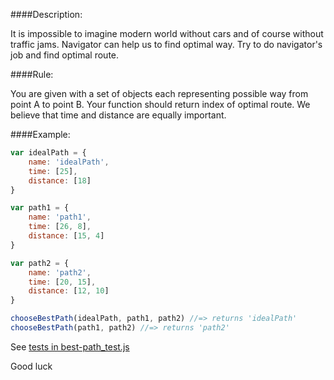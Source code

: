 ####Description:

It is impossible to imagine modern world without cars and of course without traffic jams. 
Navigator can help us to find optimal way. Try to do navigator's job and find optimal route.

####Rule:

You are given with a set of objects each representing possible way from point A to point B.
Your function should return index of optimal route. We believe that time and distance are
equally important.

####Example:

```js
var idealPath = {
    name: 'idealPath',
    time: [25],
    distance: [18]
}

var path1 = {
    name: 'path1',
    time: [26, 8],
    distance: [15, 4]
}

var path2 = {
    name: 'path2',
    time: [20, 15],
    distance: [12, 10]
}

chooseBestPath(idealPath, path1, path2) //=> returns 'idealPath'
chooseBestPath(path1, path2) //=> returns 'path2'
```

See [tests in best-path_test.js](https://github.com/ivanStraltsou/code-wars/blob/master/katas/best-path/best-path_test.js)

Good luck